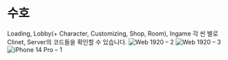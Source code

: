 # 수호

Loading, Lobby(+ Character, Customizing, Shop, Room), Ingame 각 씬 별로 Clinet, Server의 코드들을 확인할 수 있습니다.
![Web 1920 – 2](https://github.com/user-attachments/assets/f547d017-1481-4fd9-b4a3-4b25b6bcba2c)
![Web 1920 – 3](https://github.com/user-attachments/assets/e449add9-2dd9-4f05-bd4d-ad19f9c6818f)
![iPhone 14 Pro – 1](https://github.com/user-attachments/assets/11032a27-e41b-4e8b-b09b-ff667d8fd9ec)

